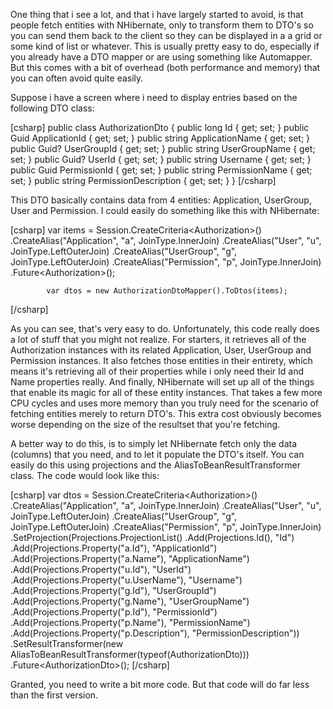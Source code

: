 One thing that i see a lot, and that i have largely started to avoid, is that people fetch entities with NHibernate, only to transform them to DTO's so you can send them back to the client so they can be displayed in a a grid or some kind of list or whatever.  This is usually pretty easy to do, especially if you already have a DTO mapper or are using something like Automapper.  But this comes with a bit of overhead (both performance and memory) that you can often avoid quite easily.

Suppose i have a screen where i need to display entries based on the following DTO class:

<div>
[csharp]
    public class AuthorizationDto
    {
        public long Id { get; set; }
        public Guid ApplicationId { get; set; }
        public string ApplicationName { get; set; }
        public Guid? UserGroupId { get; set; }
        public string UserGroupName { get; set; }
        public Guid? UserId { get; set; }
        public string Username { get; set; }
        public Guid PermissionId { get; set; }
        public string PermissionName { get; set; }
        public string PermissionDescription { get; set; }
    }
[/csharp]
</div>

This DTO basically contains data from 4 entities: Application, UserGroup, User and Permission.  I could easily do something like this with NHibernate:

<div>
[csharp]
        	var items = Session.CreateCriteria&lt;Authorization&gt;()
        		.CreateAlias(&quot;Application&quot;, &quot;a&quot;, JoinType.InnerJoin)
        		.CreateAlias(&quot;User&quot;, &quot;u&quot;, JoinType.LeftOuterJoin)
        		.CreateAlias(&quot;UserGroup&quot;, &quot;g&quot;, JoinType.LeftOuterJoin)
        		.CreateAlias(&quot;Permission&quot;, &quot;p&quot;, JoinType.InnerJoin)
        		.Future&lt;Authorization&gt;();

        	var dtos = new AuthorizationDtoMapper().ToDtos(items);
[/csharp]
</div>

As you can see, that's very easy to do.  Unfortunately, this code really does a lot of stuff that you might not realize.  For starters, it retrieves all of the Authorization instances with its related Application, User, UserGroup and Permission instances.  It also fetches those entities in their entirety, which means it's retrieving all of their properties while i only need their Id and Name properties really.  And finally, NHibernate will set up all of the things that enable its magic for all of these entity instances.  That takes a few more CPU cycles and uses more memory than you truly need for the scenario of fetching entities merely to return DTO's.  This extra cost obviously becomes worse depending on the size of the resultset that you're fetching.

A better way to do this, is to simply let NHibernate fetch only the data (columns) that you need, and to let it populate the DTO's itself.  You can easily do this using projections and the AliasToBeanResultTransformer class.  The code would look like this:

<div>
[csharp]
			var dtos = Session.CreateCriteria&lt;Authorization&gt;()
				.CreateAlias(&quot;Application&quot;, &quot;a&quot;, JoinType.InnerJoin)
				.CreateAlias(&quot;User&quot;, &quot;u&quot;, JoinType.LeftOuterJoin)
				.CreateAlias(&quot;UserGroup&quot;, &quot;g&quot;, JoinType.LeftOuterJoin)
				.CreateAlias(&quot;Permission&quot;, &quot;p&quot;, JoinType.InnerJoin)
				.SetProjection(Projections.ProjectionList()
					.Add(Projections.Id(), &quot;Id&quot;)
					.Add(Projections.Property(&quot;a.Id&quot;), &quot;ApplicationId&quot;)
					.Add(Projections.Property(&quot;a.Name&quot;), &quot;ApplicationName&quot;)
					.Add(Projections.Property(&quot;u.Id&quot;), &quot;UserId&quot;)
					.Add(Projections.Property(&quot;u.UserName&quot;), &quot;Username&quot;)
					.Add(Projections.Property(&quot;g.Id&quot;), &quot;UserGroupId&quot;)
					.Add(Projections.Property(&quot;g.Name&quot;), &quot;UserGroupName&quot;)
					.Add(Projections.Property(&quot;p.Id&quot;), &quot;PermissionId&quot;)
					.Add(Projections.Property(&quot;p.Name&quot;), &quot;PermissionName&quot;)
					.Add(Projections.Property(&quot;p.Description&quot;), &quot;PermissionDescription&quot;))
				.SetResultTransformer(new AliasToBeanResultTransformer(typeof(AuthorizationDto)))
				.Future&lt;AuthorizationDto&gt;();
[/csharp]
</div>

Granted, you need to write a bit more code.  But that code will do far less than the first version.